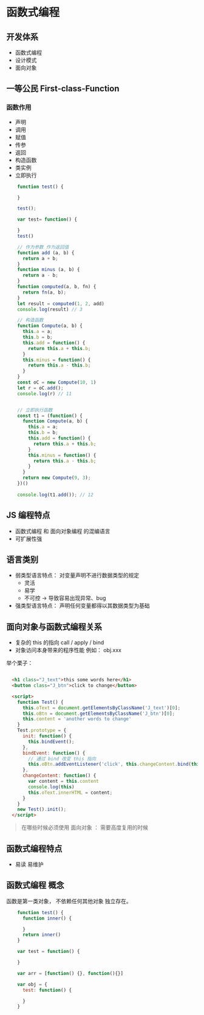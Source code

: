 # 函数式编程
## 开发体系
- 函数式编程
- 设计模式
- 面向对象

## 一等公民 First-class-Function
### 函数作用
- 声明
- 调用
- 赋值
- 传参
- 返回
- 构造函数
- 类实例
- 立即执行

```js
    function test() {

    }

    test();

    var test= function() {

    }
    test()

    // 作为参数 作为返回值
    function add (a, b) {
      return a + b;
    }
    function minus (a, b) {
      return a - b;
    }
    function computed(a, b, fn) {
      return fn(a, b);
    }
    let result = computed(1, 2, add)
    console.log(result) // 3

    // 构造函数
    function Compute(a, b) {
      this.a = a;
      this.b = b;
      this.add = function() {
        return this.a + this.b;
      }
      this.minus = function() {
        return this.a - this.b;
      }
    }
    const oC = new Compute(10, 1)
    let r = oC.add();
    console.log(r) // 11


    // 立即执行函数
    const t1 = (function() {
      function Compute(a, b) {
        this.a = a;
        this.b = b;
        this.add = function() {
          return this.a + this.b;
        }
        this.minus = function() {
          return this.a - this.b;
        }
      }
      return new Compute(9, 3);
    })()
    
    console.log(t1.add()); // 12
```



## JS 编程特点
- 函数式编程 和 面向对象编程 的混编语言
- 可扩展性强

## 语言类别
- 弱类型语言特点： 对变量声明不进行数据类型的规定 
  - 灵活 
  - 易学
  - 不可控 -> 导致容易出现异常、bug
- 强类型语言特点： 声明任何变量都得以其数据类型为基础

## 面向对象与函数式编程关系
- 复杂的 this 的指向  call / apply / bind
- 对象访问本身带来的程序性能 例如： obj.xxx


举个栗子：
```html

  <h1 class="J_text">this some words here</h1>
  <button class="J_btn">click to change</button>

  <script>
    function Test() {
      this.oText = document.getElementsByClassName('J_text')[0];
      this.oBtn = document.getElementsByClassName('J_btn')[0];
      this.content = 'another words to change'
    }
    Test.prototype = {
      init: function() {
        this.bindEvent();
      },
      bindEvent: function() {
        // 通过 bind 改变 this 指向
        this.oBtn.addEventListener('click', this.changeContent.bind(this), false)
      },
      changeContent: function() {
        var content = this.content
        console.log(this)
        this.oText.innerHTML = content;
      }
    }
    new Test().init();
  </script>
```

> 在哪些时候必须使用 面向对象 ：  需要高度复用的时候

## 函数式编程特点
- 易读 易维护
## 函数式编程 概念
函数是第一类对象， 不依赖任何其他对象 独立存在。

```js
    function test() {
      function inner() {

      }
      return inner()
    }

    var test = function() {

    }

    var arr = [function() {}, function(){}]

    var obj = {
      test: function() {

      }
    }

```



